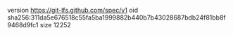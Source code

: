 version https://git-lfs.github.com/spec/v1
oid sha256:311da5e676518c55fa5ba1999882b440b7b43028687bdb24f81bb8f9468d9fc1
size 12252
